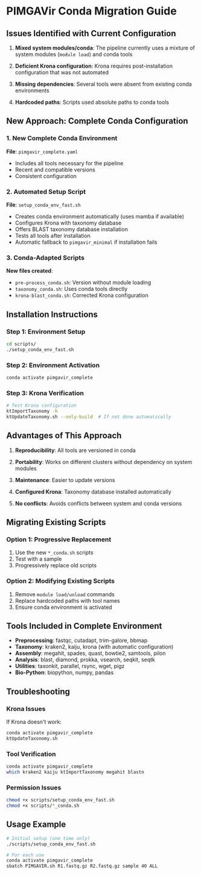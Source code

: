 # PIMGAVir Conda Migration Guide

## Issues Identified with Current Configuration

1. **Mixed system modules/conda**: The pipeline currently uses a mixture of system modules (`module load`) and conda tools

2. **Deficient Krona configuration**: Krona requires post-installation configuration that was not automated

3. **Missing dependencies**: Several tools were absent from existing conda environments

4. **Hardcoded paths**: Scripts used absolute paths to conda tools

## New Approach: Complete Conda Configuration

### 1. New Complete Conda Environment

**File**: `pimgavir_complete.yaml`

- Includes all tools necessary for the pipeline
- Recent and compatible versions
- Consistent configuration

### 2. Automated Setup Script

**File**: `setup_conda_env_fast.sh`

- Creates conda environment automatically (uses mamba if available)
- Configures Krona with taxonomy database
- Offers BLAST taxonomy database installation
- Tests all tools after installation
- Automatic fallback to `pimgavir_minimal` if installation fails

### 3. Conda-Adapted Scripts

**New files created**:

- `pre-process_conda.sh`: Version without module loading
- `taxonomy_conda.sh`: Uses conda tools directly
- `krona-blast_conda.sh`: Corrected Krona configuration

## Installation Instructions

### Step 1: Environment Setup

```bash
cd scripts/
./setup_conda_env_fast.sh
```

### Step 2: Environment Activation

```bash
conda activate pimgavir_complete
```

### Step 3: Krona Verification

```bash
# Test Krona configuration
ktImportTaxonomy -h
ktUpdateTaxonomy.sh --only-build  # If not done automatically
```

## Advantages of This Approach

1. **Reproducibility**: All tools are versioned in conda

2. **Portability**: Works on different clusters without dependency on system modules

3. **Maintenance**: Easier to update versions

4. **Configured Krona**: Taxonomy database installed automatically

5. **No conflicts**: Avoids conflicts between system and conda versions

## Migrating Existing Scripts

### Option 1: Progressive Replacement

1. Use the new `*_conda.sh` scripts
2. Test with a sample
3. Progressively replace old scripts

### Option 2: Modifying Existing Scripts

1. Remove `module load/unload` commands
2. Replace hardcoded paths with tool names
3. Ensure conda environment is activated

## Tools Included in Complete Environment

- **Preprocessing**: fastqc, cutadapt, trim-galore, bbmap
- **Taxonomy**: kraken2, kaiju, krona (with automatic configuration)
- **Assembly**: megahit, spades, quast, bowtie2, samtools, pilon
- **Analysis**: blast, diamond, prokka, vsearch, seqkit, seqtk
- **Utilities**: taxonkit, parallel, rsync, wget, pigz
- **Bio-Python**: biopython, numpy, pandas

## Troubleshooting

### Krona Issues

If Krona doesn't work:

```bash
conda activate pimgavir_complete
ktUpdateTaxonomy.sh
```

### Tool Verification

```bash
conda activate pimgavir_complete
which kraken2 kaiju ktImportTaxonomy megahit blastn
```

### Permission Issues

```bash
chmod +x scripts/setup_conda_env_fast.sh
chmod +x scripts/*_conda.sh
```

## Usage Example

```bash
# Initial setup (one time only)
./scripts/setup_conda_env_fast.sh

# For each use
conda activate pimgavir_complete
sbatch PIMGAVIR.sh R1.fastq.gz R2.fastq.gz sample 40 ALL
```
